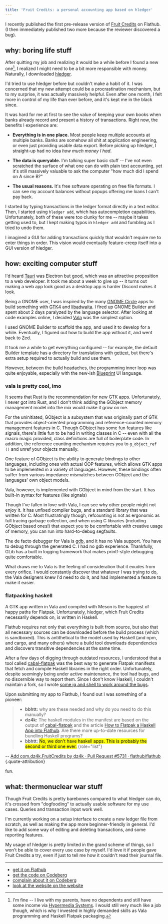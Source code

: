 ```yaml
---
title: 'Fruit Credits: a personal accounting app based on hledger'
---
```


I recently published the first pre-release version of [Fruit Credits] on Flathub.
(I then immediately published two more because the reviewer discovered a bug).

[Fruit Credits]: https://fruitcredits.dz4k.com


## why: boring life stuff

After quitting my job and realizing it would be a while before I found a new one[^1],
I realized I might need to be a bit more responsible with money.
Naturally, I downloaded [hledger].

[hledger]: https://hledger.org

I'd tried to use hledger before but couldn't make a habit of it.
I was concerned that my new attempt could be a procrastination mechanism,
but to my surprise, it was actually massively helpful.
Even after one month, I felt more in control of my life than ever before,
and it's kept me in the black since.

It was hard for me at first to see the value of keeping your own books
when banks already record and present a history of transactions.
Right now, the benefits I experience are:

  - **Everything is in one place.**
    Most people keep multiple accounts at multiple banks.
    Banks are somehow all shit at application engineering,
    or even just providing usable data export.
    Before picking up hledger, I straight-up had no idea _how much money I had_.

  - **The data is queryable.**
    I'm talking super basic stuff --
    I've not even scratched the surface of what one can do with plain text accounting,
    yet it's still massively valuable to ask the computer
    "how much did I spend on A since B?"

  - **The usual reasons.**
    It's free software operating on free file formats.
    I can see my account balances without popups offering me loans I can't pay back.

[^1]: I'm fine -- I live with my parents, have no dependents
  and still have some income via [Hypermedia Systems].
  I would still very much like a job though, which is why
  I invested in highly demanded skills as Vala programming and Haskell Flatpak packaging.

[Hypermedia Systems]: https://hypermedia.systems

I started by typing transactions in the ledger format directly in a text editor.
Then, I started using `hledger add`, which has autocompletion capabilities.
Unfortunately, both of these were too clunky for me --
maybe it takes getting used to, but I kept making typos in `hledger add`
and fumbling as I tried to undo them.

I imagined a GUI for adding transactions quickly that wouldn't require me to enter things in order.
This vision would eventually feature-creep itself into a GUI version of hledger.


## how: exciting computer stuff

I'd heard [Tauri] was Electron but good,
which was an attractive proposition to a web developer.
It took me about a week to give up --
it turns out making a web app look good as a desktop app is harder Discord makes it look.

[Tauri]: https://tauri.app/

Being a GNOME user,
I was inspired by the many [GNOME Circle] apps to build something with [GTK4] and [libadwaita].
I fired up GNOME Builder and spent about 2 days paralyzed by the language selector.
After looking at code examples online, I decided [Vala] was the simplest option.

I used GNOME Builder to scaffold the app, and used it to develop for a while.
Eventually, I figured out how to build the app without it, and went back to Zed.

It took me a while to get everything configured --
for example, the default Builder template has a directory for translations with [gettext],
but there's extra setup required to actually build and use them.

However, between the build headaches, the programming inner loop was quite enjoyable,
especially with the new-ish [Blueprint] UI language.

[GNOME Circle]: https://circle.gnome.org/
[GTK4]: https://gtk.org/
[libadwaita]: https://gnome.pages.gitlab.gnome.org/libadwaita/
[Vala]: https://vala.dev/
[gettext]: https://en.wikipedia.org/wiki/Gettext
[Blueprint]: https://jwestman.pages.gitlab.gnome.org/blueprint-compiler/


### vala is pretty cool, imo

It seems that Rust is the recommendation for new GTK apps.
Unfortunately, I never got into Rust, and
I don't think adding the GObject memory management model into the mix would make it grow on me.

For the uninitiated, GObject is a subsystem that was originally part of GTK that
provides object-oriented programming and reference-counted memory management features in C.
Though GObject has some fun features like signals,
there's little fun to be had in writing classes in C --
even with all the macro magic provided, class definitions are full of boilerplate code.
In addition, the reference counting mechanism requires you to `g_object_ref ()` and unref your objects manually.

One feature of GObject is the ability to generate bindings to other languages,
including ones with actual OOP features,
which allows GTK apps to be implemented in a variety of languages.
However, these bindings often suffer from various impedance mismatches
between GObject and the languages' own object models.

Vala, however, is implemented with GObject in mind from the start.
It has built-in syntax for features (like signals)

Though I've fallen in love with Vala, I can see why other people might not enjoy it.
It has unfixed compiler bugs, and a standard library that was written for C.
Most frustratingly though, refcounting is not as ergonomic as full tracing garbage collection,
and when using C libraries (including GObject based ones!)
that expect you to be comfortable with creative usage of memory,
you can run into hard-to-debug segfaults.

The de facto debugger for Vala is [gdb], and it has no Vala support.
You have to debug through the generated C.
I had no gdb experience.
Thankfully, GLib has a built in logging framework that makes printf-style debugging quite comfortable.

What draws me to Vala is the feeling of consideration that it exudes from every orifice.
I would constantly discover that whatever I was trying to do,
the Vala designers knew I'd need to do it, and had implemented a feature to make it easier.

[gdb]: https://en.wikipedia.org/wiki/GNU_Debugger


### flatpacking haskell

A GTK app written in Vala and compiled with Meson is the happiest of happy paths for Flatpak.
Unfortunately, hledger, which Fruit Credits necessarily depends on, is written in Haskell.

Flathub requires not only that everything is built from source,
but also that all necessary sources can be downloaded before the build process (which is sandboxed).
This is antithetical to the model used by Haskell (and npm, and cargo, and many others)
where a build tool downloads dependencies and discovers transitive dependencies at the same time.

After a few days of digging through outdated resources, I understood that
a tool called [cabal-flatpak] was the best way to generate Flatpak manifests that
fetch and compile Haskell libraries in the right order.
Unfortunately, despite seemingly being under active maintenance, the tool had bugs,
and no discernible way to report them.
Since I don't know Haskell, I couldn't maintain a fork,
so I wrote [some jq and shell to work around the bugs][manifest generator].

Upon submitting my app to Flathub, I found out I was something of a pioneer:

> - **bbhtt:** why are these needed and why do you need to do this manually?
> - **dz4k:** The haskell modules in the manifest are based on the output of
>   [cabal-flatpak](https://hackage.haskell.org/package/cabal-flatpak-0.0)
>   and the article [How to Flatpak a Haskell App into Flathub](https://medium.com/@lettier/how-to-flatpak-a-haskell-app-into-flathub-86ef6d69e94d).
>   Are there more up-to-date resources for bundling Haskell programs?
> - **bbhtt:** <mark>No, we don't have haskell apps. This is probably the second or third one ever.</mark>
> {role="list"}

-- [Add com.dz4k.FruitCredits by dz4k · Pull Request #5731 · flathub/flathub](https://github.com/flathub/flathub/pull/5731#discussion_r1805683874)
{.quote-attribution}

fun.

[cabal-flatpak]: https://hackage.haskell.org/package/cabal-flatpak
[manifest generator]: https://github.com/flathub/com.dz4k.FruitCredits/tree/master/scripts


## what: thermonuclear war stuff

Though Fruit Credits is pretty barebones compared to what hledger can do,
it's crossed from "dogfooding" to actually usable software for my use cases.
Queries and transaction input work well.

I'm currently working on a setup interface to create a new ledger file from scratch,
as well as making the app more beginner-friendly in general.
I'd like to add some way of editing and deleting transactions,
and some reporting features.

My usage of hledger is pretty limited in the grand scheme of things,
so I won't be able to cover every use case by myself.
I'd love it if people gave Fruit Credits a try,
even if just to tell me how it couldn't read their journal file.

------

- [get it on Flathub](https://flathub.org/apps/com.dz4k.FruitCredits)
- [get the code on Codeberg](https://codeberg.org/dz4k/fruit-credits)
- [complain about it on Codeberg](https://codeberg.org/dz4k/fruit-credits/issues)
- [look at the website on the website](https://fruitcredits.dz4k.com/)
